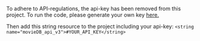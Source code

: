 To adhere to API-regulations, the api-key has been removed from this project. To run the code, please generate your own key <a href="https://www.themoviedb.org/account/signup&sa=D&ust=1519215938665000&usg=AFQjCNEX7sRY8rWNvrm_p8dVnSoJsN0cXg">here.</a>

Then add this string resource to the project including your api-key:
```<string name="movieDB_api_v3">#YOUR_API_KEY</string>```
